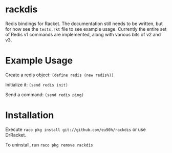 # rackdis
Redis bindings for Racket. The documentation still needs to be written, but for now see the `tests.rkt` file to see example
usage. Currently the entire set of Redis v1 commands are implemented, along with various bits of v2 and v3.

Example Usage
=============
Create a redis object: `(define redis (new redis%))`

Initialize it: `(send redis init)`

Send a command: `(send redis ping)`

Installation
============
Execute `raco pkg install git://github.com/eu90h/rackdis` or use DrRacket.

To uninstall, run `raco pkg remove rackdis`
